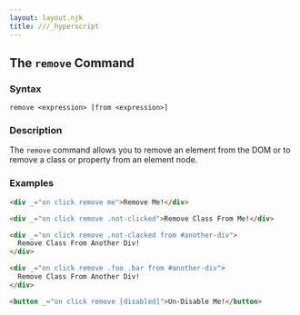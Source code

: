 ```yaml
---
layout: layout.njk
title: ///_hyperscript
---
```


## The `remove` Command

### Syntax

```ebnf
remove <expression> [from <expression>]
```

### Description

The `remove` command allows you to remove an element from the DOM or to remove
a class or property from an element node.

### Examples

```html
<div _="on click remove me">Remove Me!</div>

<div _="on click remove .not-clicked">Remove Class From Me!</div>

<div _="on click remove .not-clacked from #another-div">
  Remove Class From Another Div!
</div>

<div _="on click remove .foo .bar from #another-div">
  Remove Class From Another Div!
</div>

<button _="on click remove [disabled]">Un-Disable Me!</button>
```
